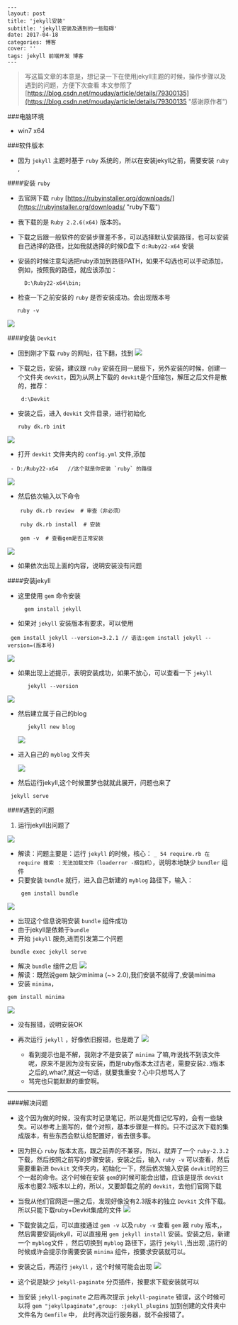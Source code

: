 ```
---
layout: post
title: 'jekyll安装'
subtitle: 'jekyll安装及遇到的一些阻碍'
date: 2017-04-18
categories: 博客
cover: ''
tags: jekyll 前端开发 博客 
---
```
> 写这篇文章的本意是，想记录一下在使用jekyll主题的时候，操作步骤以及遇到的问题，方便下次查看
> 本文参照了[https://blog.csdn.net/mouday/article/details/79300135](https://blog.csdn.net/mouday/article/details/79300135 "感谢原作者")

###电脑环境

 - win7 x64 

###软件版本

 - 因为 `jekyll` 主题时基于 `ruby` 系统的，所以在安装jekyll之前，需要安装 `ruby` ,

####安装 `ruby` 

  - 去官网下载 `ruby` [https://rubyinstaller.org/downloads/](https://rubyinstaller.org/downloads/ "ruby下载")
  - 我下载的是 `Ruby 2.2.6(x64)` 版本的。
  - 下载之后跟一般软件的安装步骤差不多，可以选择默认安装路径，也可以安装自己选择的路径，比如我就选择的时候D盘下 `d:Ruby22-x64` 安装
  - 安装的时候注意勾选把ruby添加到路径PATH，如果不勾选也可以手动添加，例如，按照我的路径，就应该添加：
  
    ```gem
      D:\Ruby22-x64\bin;
    ```
  - 检查一下之前安装的 `ruby` 是否安装成功。会出现版本号
  ```gem
     ruby -v
  ```
   ![](https://i.imgur.com/mVmmhK9.png)
 
 ####安装 `Devkit` 

  - 回到刚才下载 `ruby` 的网址，往下翻，找到
  ![](https://i.imgur.com/Gw9b1ln.png)
  - 下载之后，安装，建议跟 `ruby` 安装在同一层级下，另外安装的时候，创建一个文件夹 `devkit`，因为从网上下载的 `devkit`是个压缩包，解压之后文件是散的，推荐：
    ```gem
     d:\Devkit
    ```
  - 安装之后，进入 `devkit` 文件目录，进行初始化
  
    ```gem
    ruby dk.rb init
    ```
![](https://i.imgur.com/J648gfF.png)
 
 
  -  打开 `devkit` 文件夹内的  `config.yml` 文件,添加
  ```gem
   - D:/Ruby22-x64   //这个就是你安装 `ruby` 的路径
  ```  
![](https://i.imgur.com/FihfLJN.png)
  - 然后依次输入以下命令
  ```gem
      ruby dk.rb review  # 审查（非必须）

      ruby dk.rb install  # 安装

      gem -v  # 查看gem是否正常安装
  ```
  ![](https://i.imgur.com/gvdVgvS.png)
  
  - 如果依次出现上面的内容，说明安装没有问题
 

 ####安装jekyll

 - 这里使用 `gem` 命令安装
    ```gem
      gem install jekyll
    ```
 - 如果对 `jekyll` 安装版本有要求，可以使用
 ```gem
  gem install jekyll --version=3.2.1 // 语法:gem install jekyll --version=(版本号)
 ```
![](https://i.imgur.com/41uSdHZ.png)
 - 如果出现上述提示，表明安装成功，如果不放心，可以查看一下 `jekyll` 
   ```gem
      jekyll --version
   ```

 ![](https://i.imgur.com/j9O0s2m.png)

 - 然后建立属于自己的blog
   ```gem
      jekyll new blog
   ```
   ![](https://i.imgur.com/B27WDGV.png)
 - 进入自己的 `myblog` 文件夹

   ![](https://i.imgur.com/Rpk0iWe.png)
 - 然后运行jekyll,这个时候噩梦也就就此展开，问题也来了
 ```gem
  jekyll serve
 ```

####遇到的问题

1. 运行jekyll出问题了

![](https://i.imgur.com/tbyIpQL.png)
 
- 解读：问题主要是：运行 `jekyll` 的时候，核心： `_ 54 require.rb 在 require 搜索 ：无法加载文件（loaderror -捆包机）`，说明本地缺少 `bundler` 组件
- 只要安装 `bundle` 就行，进入自己新建的 `myblog` 路径下，输入： 
   ```gem
    gem install bundle
   ```
![](https://i.imgur.com/bp7BwGQ.png)
 - 出现这个信息说明安装 `bundle` 组件成功
 - 由于jekyll是依赖于`bundle`
- 开始 `jekyll` 服务,进而引发第二个问题
```gem
 bundle exec jekyll serve
```

 - 解决 `bundle` 组件之后
![](https://i.imgur.com/ylvDSwg.png)
 - 解读：既然说gem 缺少minima (~> 2.0),我们安装不就得了,安装minima
 - 安装 `minima`，
 ```gem
 gem install minima
 ```
   ![](https://i.imgur.com/Na5Z12o.png)
  - 没有报错，说明安装OK

- 再次运行 `jekyll` ，好像依旧报错，也是跪了
 ![](https://i.imgur.com/D1gbNlS.png)
  - 看到提示也是不解，我刚才不是安装了 `minima` 了嘛,咋说找不到该文件呢，原来不是因为没有安装，而是ruby版本太过古老，需要安装`2.3`版本之后的,what?,就这一句话，就要我重安？心中只想骂人了
  - 骂完也只能默默的重安啊。
 

---

####解决问题

 - 这个因为做的时候，没有实时记录笔记，所以是凭借记忆写的，会有一些缺失。可以参考上面写的，做个对照，基本步骤是一样的。只不过这次下载的集成版本，有些东西会默认给配置好，省去很多事。

 - 因为担心 `ruby` 版本太高，跟之前弄的不兼容，所以，就弄了一个  `ruby-2.3.2` 下载，然后按照之前写的步骤安装，安装之后，输入 `ruby -v` 可以查看，然后需要重新进 `Devkit` 文件夹内，初始化一下，然后依次输入安装 `devkit`时的三个一起的命令。这个时候在安装 `gem`的时候可能会出错，应该是提示 `devkit` 版本也要2.3版本以上的，所以，又要卸载之前的 `devkit`，去他们官网下载

 - 当我从他们官网逛一圈之后，发现好像没有2.3版本的独立 `Devkit` 文件下载。所以只能下载ruby+Devkit集成的文件
![](https://i.imgur.com/6tq4XBs.png)
 - 下载安装之后，可以直接通过 `gem -v` 以及`ruby -v` 查看 `gem` 跟 `ruby` 版本,，然后需要安装jekyll，可以直接用 `gem jekyll install` 安装。安装之后，新建一个 `myblog`文件 ，然后切换到 `myblog` 路径下，运行 `jekyll` ,当出现 ,运行的时候或许会提示你需要安装 `minima` 组件，按要求安装就可以。
 - 安装之后，再运行 `jekyll` ，这个时候可能会出现
 ![](https://i.imgur.com/8WQb7s3.png)
  - 这个说是缺少 `jekyll-paginate` 分页插件，按要求下载安装就可以
 
 - 当安装 `jekyll-paginate` 之后再次提示 `jekyll-paginate` 错误，这个时候可以将  `gem "jekyllpaginate",group: :jekyll_plugins` 加到创建的文件夹中文件名为 `Gemfile` 中， 此时再次运行服务器，就不会报错了。